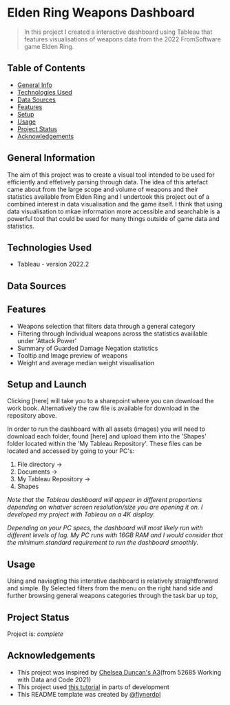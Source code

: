 # Elden Ring Weapons Dashboard
> In this project I created a interactive dashboard using Tableau that features visualisations of weapons data from the 2022 FromSoftware game Elden Ring. 


## Table of Contents
* [General Info](#general-information)
* [Technologies Used](#technologies-used)
* [Data Sources](#data-sources)
* [Features](#features)
* [Setup](#setup)
* [Usage](#usage)
* [Project Status](#project-status)
* [Acknowledgements](#acknowledgements)


## General Information
The aim of this project was to create a visual tool intended to be used for efficiently and effetively parsing through data. The idea of this artefact came about from the large scope and volume of weapons and their statistics available from Elden Ring and I undertook this project out of a combined interest in data visualisation and the game itself. I think that using data visualisation to mkae information more accessible and searchable is a powerful tool that could be used for many things outside of game data and statistics.


## Technologies Used
- Tableau - version 2022.2


## Data Sources


## Features
- Weapons selection that filters data through a general category
- Filtering through Individual weapons across the statistics avaiilable under 'Attack Power'
- Summary of Guarded Damage Negation statistics
- Tooltip and Image preview of weapons
- Weight and average median weight visualisation 


## Setup and Launch
Clicking [here] will take you to a sharepoint where you can download the work book. Alternatively the raw file is available for download in the repository above.

In order to run the dashboard with all assets (images) you will need to download each folder, found [here] and upload them into the 'Shapes' folder located within the 'My Tableau Repository'. These files can be located and accessed by going to your PC's:
1. File directory ->
2. Documents ->
3. My Tableau Repository ->
4. Shapes 

_Note that the Tableau dashboard will appear in different proportions depending on whatver screen resolution/size you are opening it on. I developed my project with Tableau on a 4K display_.

_Depending on your PC specs, the dashboard will most likely run with different levels of lag. My PC runs with 16GB RAM and I would consider that the minimum standard requirement to run the dashboard smoothly_.


## Usage
Using and naviagting this interative dashboard is relatively straightforward and simple. By Selected filters from the menu on the right hand side and further browsing general weapons categories through the task bar up top, 


## Project Status
Project is: _complete_ 


## Acknowledgements
- This project was inspired by [Chelsea Duncan's A3](https://web.microsoftstream.com/video/c7aa1c2b-f835-413d-9f0c-0a305e1d1ec1?list=user&userId=4d7a19f8-202f-450a-9175-4909c9ba805e)(from 52685 Working with Data and Code 2021)
- This project used [this tutorial](https://www.youtube.com/watch?v=rJsaezoTVAE) in parts of development
- This README template was created by [@flynerdpl](https://www.flynerd.pl/)

